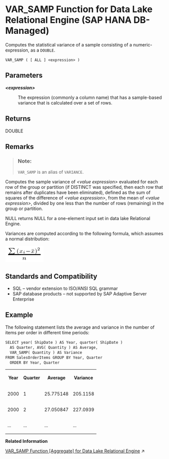 <!-- loio4e77eae4118f432c95bd09f867eb3f06 -->

# VAR\_SAMP Function for Data Lake Relational Engine \(SAP HANA DB-Managed\)

Computes the statistical variance of a sample consisting of a numeric-expression, as a `DOUBLE`.



```
VAR_SAMP ( [ ALL ] <expression> )
```



<a name="loio4e77eae4118f432c95bd09f867eb3f06__section_vph_4fv_vrb"/>

## Parameters


<dl>
<dt><b>

*<expression\>*

</b></dt>
<dd>

The expression \(commonly a column name\) that has a sample-based variance that is calculated over a set of rows.



</dd>
</dl>



<a name="loio4e77eae4118f432c95bd09f867eb3f06__section_tvr_4fv_vrb"/>

## Returns

DOUBLE



<a name="loio4e77eae4118f432c95bd09f867eb3f06__section_pbd_pfv_vrb"/>

## Remarks

> ### Note:  
> `VAR_SAMP` is an alias of `VARIANCE`.

Computes the sample variance of *<value expression\>* evaluated for each row of the group or partition \(if DISTINCT was specified, then each row that remains after duplicates have been eliminated\), defined as the sum of squares of the difference of *<value expression\>*, from the mean of *<value expression\>*, divided by one less than the number of rows \(remaining\) in the group or partition.

NULL returns NULL for a one-element input set in data lake Relational Engine.

Variances are computed according to the following formula, which assumes a normal distribution:

![Computes the sample variance of value expression evaluated for each row of the group or partition  if DISTINCT was specified, then each row that remains after duplicates have been eliminated, defined as the sum of squares of the difference of value expression, from the mean of value expression, divided by one less than the number of rows remaining in the group or partition](images/varpop_gif_a16ec8c.gif)



<a name="loio4e77eae4118f432c95bd09f867eb3f06__section_mqv_pfv_vrb"/>

## Standards and Compatibility

-   SQL – vendor extension to ISO/ANSI SQL grammar
-   SAP database products – not supported by SAP Adaptive Server Enterprise



<a name="loio4e77eae4118f432c95bd09f867eb3f06__section_y4g_qfv_vrb"/>

## Example

The following statement lists the average and variance in the number of items per order in different time periods:

```
SELECT year( ShipDate ) AS Year, quarter( ShipDate )
  AS Quarter, AVG( Quantity ) AS Average,  
  VAR_SAMP( Quantity ) AS Variance 
FROM SalesOrderItems GROUP BY Year, Quarter 
  ORDER BY Year, Quarter
```


<table>
<tr>
<th valign="top" rowspan="1">

Year



</th>
<th valign="top" rowspan="1">

Quarter



</th>
<th valign="top" rowspan="1">

Average



</th>
<th valign="top" rowspan="1">

Variance



</th>
</tr>
<tr>
<td valign="top" rowspan="1">

2000



</td>
<td valign="top" rowspan="1">

1



</td>
<td valign="top" rowspan="1">

25.775148



</td>
<td valign="top" rowspan="1">

205.1158



</td>
</tr>
<tr>
<td valign="top" rowspan="1">

2000



</td>
<td valign="top" rowspan="1">

2



</td>
<td valign="top" rowspan="1">

27.050847



</td>
<td valign="top" rowspan="1">

227.0939



</td>
</tr>
<tr>
<td valign="top" rowspan="1">

...



</td>
<td valign="top" rowspan="1">

...



</td>
<td valign="top" rowspan="1">

...



</td>
<td valign="top" rowspan="1">

...



</td>
</tr>
</table>

**Related Information**  


[VAR_SAMP Function [Aggregate] for Data Lake Relational Engine](https://help.sap.com/viewer/19b3964099384f178ad08f2d348232a9/2023_1_QRC/en-US/a58f41a384f2101582a6bccb68243889.html "Computes the statistical variance of a sample consisting of a numeric-expression, as a DOUBLE.") :arrow_upper_right:

